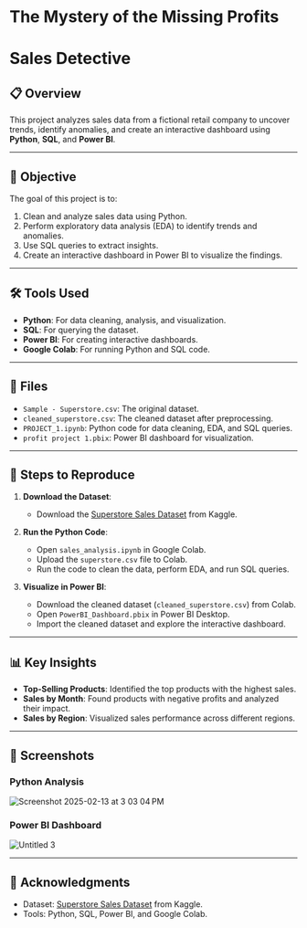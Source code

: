 
# The Mystery of the Missing Profits

# Sales Detective 
## 📋 Overview
This project analyzes sales data from a fictional retail company to uncover trends, identify anomalies, and create an interactive dashboard using **Python**, **SQL**, and **Power BI**.

---

## 🎯 Objective
The goal of this project is to:
1. Clean and analyze sales data using Python.
2. Perform exploratory data analysis (EDA) to identify trends and anomalies.
3. Use SQL queries to extract insights.
4. Create an interactive dashboard in Power BI to visualize the findings.

---

## 🛠️ Tools Used
- **Python**: For data cleaning, analysis, and visualization.
- **SQL**: For querying the dataset.
- **Power BI**: For creating interactive dashboards.
- **Google Colab**: For running Python and SQL code.

---

## 📂 Files
- `Sample - Superstore.csv`: The original dataset.
- `cleaned_superstore.csv`: The cleaned dataset after preprocessing.
- `PROJECT_1.ipynb`: Python code for data cleaning, EDA, and SQL queries.
- `profit project 1.pbix`: Power BI dashboard for visualization.

---

## 🚀 Steps to Reproduce
1. **Download the Dataset**:
   - Download the [Superstore Sales Dataset](https://www.kaggle.com/datasets/vivek468/superstore-dataset-final) from Kaggle.

2. **Run the Python Code**:
   - Open `sales_analysis.ipynb` in Google Colab.
   - Upload the `superstore.csv` file to Colab.
   - Run the code to clean the data, perform EDA, and run SQL queries.

3. **Visualize in Power BI**:
   - Download the cleaned dataset (`cleaned_superstore.csv`) from Colab.
   - Open `PowerBI_Dashboard.pbix` in Power BI Desktop.
   - Import the cleaned dataset and explore the interactive dashboard.

---

## 📊 Key Insights
- **Top-Selling Products**: Identified the top products with the highest sales.
- **Sales by Month**: Found products with negative profits and analyzed their impact.
- **Sales by Region**: Visualized sales performance across different regions.

---

## 📸 Screenshots
### Python Analysis
![Screenshot 2025-02-13 at 3 03 04 PM](https://github.com/user-attachments/assets/0ed5674d-d990-4ecb-8040-fdc1b03de7a7)


### Power BI Dashboard
![Untitled 3](https://github.com/user-attachments/assets/2b461330-9a03-44cc-83ea-6b6169bd5322)

---

## 🙏 Acknowledgments
- Dataset: [Superstore Sales Dataset](https://www.kaggle.com/datasets/vivek468/superstore-dataset-final) from Kaggle.
- Tools: Python, SQL, Power BI, and Google Colab.
